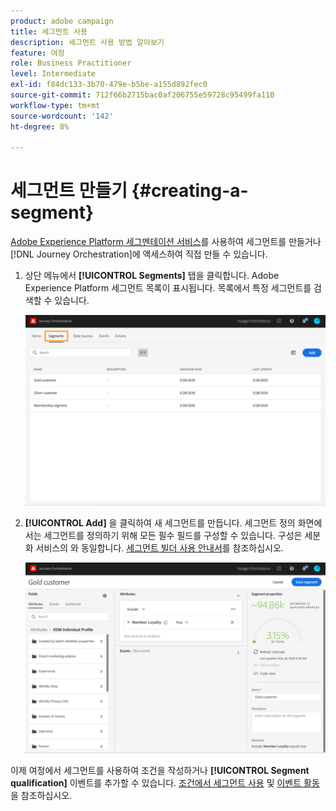 ```yaml
---
product: adobe campaign
title: 세그먼트 사용
description: 세그먼트 사용 방법 알아보기
feature: 여정
role: Business Practitioner
level: Intermediate
exl-id: f84dc133-3b70-479e-b5be-a155d892fec0
source-git-commit: 712f66b2715bac0af206755e59728c95499fa110
workflow-type: tm+mt
source-wordcount: '142'
ht-degree: 8%

---
```


# 세그먼트 만들기 {#creating-a-segment}

[Adobe Experience Platform 세그멘테이션 서비스](https://docs.adobe.com/content/help/en/experience-platform/segmentation/home.html)를 사용하여 세그먼트를 만들거나 [!DNL Journey Orchestration]에 액세스하여 직접 만들 수 있습니다.

1. 상단 메뉴에서 **[!UICONTROL Segments]** 탭을 클릭합니다. Adobe Experience Platform 세그먼트 목록이 표시됩니다. 목록에서 특정 세그먼트를 검색할 수 있습니다.

   ![](../assets/segment1.png)

1. **[!UICONTROL Add]** 을 클릭하여 새 세그먼트를 만듭니다. 세그먼트 정의 화면에서는 세그먼트를 정의하기 위해 모든 필수 필드를 구성할 수 있습니다. 구성은 세분화 서비스의 와 동일합니다. [세그먼트 빌더 사용 안내서](https://docs.adobe.com/content/help/en/experience-platform/segmentation/ui/overview.html)를 참조하십시오.

   ![](../assets/segment2.png)

이제 여정에서 세그먼트를 사용하여 조건을 작성하거나 **[!UICONTROL Segment qualification]** 이벤트를 추가할 수 있습니다. [조건에서 세그먼트 사용](../segment/using-a-segment.md) 및 [이벤트 활동](../building-journeys/segment-qualification-events.md)을 참조하십시오.
